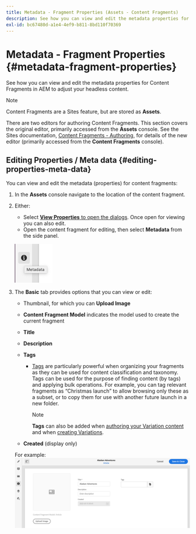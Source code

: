 ```yaml
---
title: Metadata - Fragment Properties (Assets - Content Fragments)
description: See how you can view and edit the metadata properties for Content Fragments.
exl-id: bc67480d-a1e4-4ef9-b811-8bd110f70369
---
```

# Metadata - Fragment Properties {#metadata-fragment-properties}

See how you can view and edit the metadata properties for Content Fragments in AEM to adjust your headless content.

>[!NOTE]
>
>Content Fragments are a Sites feature, but are stored as **Assets**. 
>
>There are two editors for authoring Content Fragments. This section covers the original editor, primarily accessed from the **Assets** console. See the Sites documentation, [Content Fragments - Authoring](/help/sites-cloud/administering/content-fragments/authoring.md), for details of the new editor (primarily accessed from the **Content Fragments** console).

## Editing Properties / Meta data {#editing-properties-meta-data}

You can view and edit the metadata (properties) for content fragments:

1. In the **Assets** console navigate to the location of the content fragment.
2. Either:

    * Select [**View Properties** to open the dialogs](/help/assets/manage-digital-assets.md#editing-properties). Once open for viewing you can also edit.
    * Open the content fragment for editing, then select **Metadata** from the side panel.

   ![Metadata in side panel](assets/cfm-metadata-01.png)

3. The **Basic** tab provides options that you can view or edit:

    * Thumbnail, for which you can **Upload Image**
    * **Content Fragment Model** indicates the model used to create the current fragment
    * **Title**
    * **Description**
    * **Tags**
      * [Tags](/help/sites-cloud/authoring/sites-console/tags.md) are particularly powerful when organizing your fragments as they can be used for content classification and taxonomy. Tags can be used for the purpose of finding content (by tags) and applying bulk operations. 
      For example, you can tag relevant fragments as “Christmas launch” to allow browsing only these as a subset, or to copy them for use with another future launch in a new folder.

        >[!NOTE]
        >
        >**Tags** can also be added when [authoring your Variation content](/help/assets/content-fragments/content-fragments-variations.md#authoring-your-content) and when [creating Variations](/help/assets/content-fragments/content-fragments-variations.md#creating-a-variation).

    * **Created** (display only)

    For example:
    ![Example of Metadata](assets/cfm-metadata-02.png)

